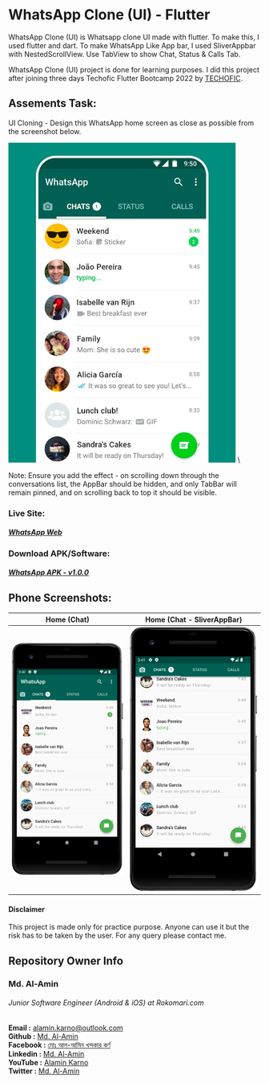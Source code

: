 # WhatsApp Clone (UI) - Flutter

WhatsApp Clone (UI) is Whatsapp clone UI made with flutter. To make this, I used flutter and dart. To make WhatsApp Like App bar, I used SliverAppbar with NestedScrollView. Use TabView to show Chat, Status & Calls Tab.

WhatsApp Clone (UI)  project is done for learning purposes. I did this project after joining three days Techofic Flutter Bootcamp 2022 by [TECHOFIC](https://www.youtube.com/watch?v=vKTAlsx58rs&list=PL0yFs0YrWE-z2j-jd4IfCwaixZo9tqNOT).

## Assements Task:
UI Cloning - Design this WhatsApp home screen as close as possible from the screenshot below.

<img src="screenshots/whatsapp_task.jpeg"> \

Note: Ensure you add the effect - on scrolling down through the conversations list, the AppBar should be hidden, and only TabBar will remain pinned, and on scrolling back to top it should be visible.


### Live Site:

##### [WhatsApp Web](https://alamin-karno.github.io/WhatsApp-UI-Clone/#/)

### Download APK/Software:

##### [WhatsApp APK - v1.0.0](https://github.com/alamin-karno/WhatsApp-UI-Clone/releases/tag/v1.0.0)

## Phone Screenshots:

| Home (Chat) |  Home (Chat - SliverAppBar) | 
| :----:  |  :----:   |  
| <img src="screenshots/whatsapp_clone_home_chat_screen.png"> |   <img src="screenshots/whatsapp_clone_home_chat_screen_sliver_appbar.png"> |

#### Disclaimer
This project is made only for practice purpose. Anyone can use it but the risk has to be taken by the user. For any query please contact me.

## Repository Owner Info

### Md. Al-Amin
###### Junior Software Engineer (Android & iOS) at Rokomari.com

__Email :__ [ alamin.karno@outlook.com ](mailto:alamin.karno@outlook.com) \
__Github :__ [Md. Al-Amin](https://github.com/alamin-karno) \
__Facebook :__ [মোঃ আল-আমিন খন্দকার কর্ণ](https://facebook.com/alamin.kanro786) \
__Linkedin :__ [Md. Al-Amin](https://www.linkedin.com/in/alaminkarno/) \
__YouTube :__ [Alamin Karno](https://youtube.com/alaminkarno/) \
__Twitter :__ [Md. Al-Amin](https://twitter.com/alamin_karno/)
